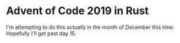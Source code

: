 # Advent of Code 2019 in Rust

I'm attempting to do this actually in the month of December this time. Hopefully 
I'll get past day 15.
